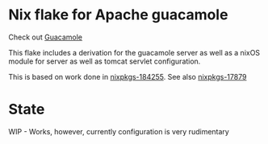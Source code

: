 # Nix flake for Apache guacamole

Check out [Guacamole](https://guacamole.apache.org/doc/gug/index.html)

This flake includes a derivation for the guacamole server as well as a nixOS module for server as well as tomcat servlet configuration.

This is based on work done in [nixpkgs-184255](https://github.com/NixOS/nixpkgs/pull/184255). See also [nixpkgs-17879](https://github.com/NixOS/nixpkgs/issues/17879)

# State

WIP - Works, however, currently configuration is very rudimentary
